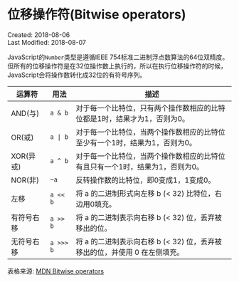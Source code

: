 # 位移操作符(Bitwise operators)
Created: 2018-08-06  
Last Modified: 2018-08-07

JavaScript的`Number`类型是遵循IEEE 754标准二进制浮点数算法的64位双精度。但所有的位移操作符是在32位操作数上执行的，所以在执行位移操作符的时候，JavaScript会将操作数转化成32位的有符号序列。  

| 运算符 | 用法 | 描述 |
|----|----|----|
|AND(与)  | `a & b` | 对于每一个比特位，只有两个操作数相应的比特位都是1时，结果才为1，否则为0。|
|OR(或)   | `a \| b` | 对于每一个比特位，当两个操作数相应的比特位至少有一个1时，结果为1，否则为0。|
|XOR(异或)| `a ^ b` | 对于每一个比特位，当两个操作数相应的比特位有且只有一个1时，结果为1，否则为0。|
|NOR(非)  | ` ~a `  | 反转操作数的比特位，即0变成1，1变成0。|
|左移     | `a << b`| 将 a 的二进制形式向左移 b (< 32) 比特位，右边用0填充。|
|有符号右移| `a >> b`| 将 a 的二进制表示向右移 b (< 32) 位，丢弃被移出的位。|
|无符号右移|`a >>> b`| 将 a 的二进制表示向右移 b (< 32) 位，丢弃被移出的位，并使用 0 在左侧填充。|
  
表格来源: [MDN Bitwise operators](https://developer.mozilla.org/en-US/docs/Web/JavaScript/Reference/Operators/Bitwise_Operators)
